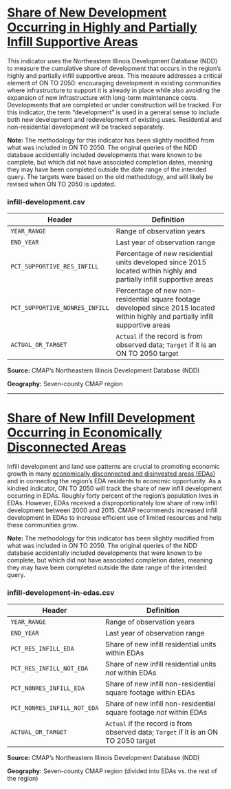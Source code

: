 # [Share of New Development Occurring in Highly and Partially Infill Supportive Areas](https://www.cmap.illinois.gov/2050/indicators/infill-development)

This indicator uses the Northeastern Illinois Development Database (NDD) to measure the cumulative share of development that occurs in the region’s highly and partially infill supportive areas. This measure addresses a critical element of ON TO 2050: encouraging development in existing communities where infrastructure to support it is already in place while also avoiding the expansion of new infrastructure with long-term maintenance costs. Developments that are completed or under construction will be tracked. For this indicator, the term “development” is used in a general sense to include both new development and redevelopment of existing uses. Residential and non-residential development will be tracked separately.

**Note:** The methodology for this indicator has been slightly modified from what was included in ON TO 2050. The original queries of the NDD database accidentally included developments that were known to be complete, but which did not have associated completion dates, meaning they may have been completed outside the date range of the intended query. The targets were based on the old methodology, and will likely be revised when ON TO 2050 is updated.

### infill-development.csv

Header | Definition
-------|-----------
`YEAR_RANGE` | Range of observation years
`END_YEAR` | Last year of observation range
`PCT_SUPPORTIVE_RES_INFILL` | Percentage of new residential units developed since 2015 located within highly and partially infill supportive areas
`PCT_SUPPORTIVE_NONRES_INFILL` | Percentage of new non-residential square footage developed since 2015 located within highly and partially infill supportive areas
`ACTUAL_OR_TARGET` | `Actual` if the record is from observed data; `Target` if it is an ON TO 2050 target

**Source:** CMAP’s Northeastern Illinois Development Database (NDD)

**Geography:** Seven-county CMAP region

---

# [Share of New Infill Development Occurring in Economically Disconnected Areas](https://www.cmap.illinois.gov/2050/indicators/infill-development#InclusiveGrowth)

Infill development and land use patterns are crucial to promoting economic growth in many [economically disconnected and disinvested areas (EDAs)](https://www.cmap.illinois.gov/2050/maps/eda) and in connecting the region’s EDA residents to economic opportunity. As a kindred indicator, ON TO 2050 will track the share of new infill development occurring in EDAs. Roughly forty percent of the region’s population lives in EDAs. However, EDAs received a disproportionately low share of new infill development between 2000 and 2015. CMAP recommends increased infill development in EDAs to increase efficient use of limited resources and help these communities grow.

**Note:** The methodology for this indicator has been slightly modified from what was included in ON TO 2050. The original queries of the NDD database accidentally included developments that were known to be complete, but which did not have associated completion dates, meaning they may have been completed outside the date range of the intended query.

### infill-development-in-edas.csv

Header | Definition
-------|-----------
`YEAR_RANGE` | Range of observation years
`END_YEAR` | Last year of observation range
`PCT_RES_INFILL_EDA` | Share of new infill residential units within EDAs
`PCT_RES_INFILL_NOT_EDA` | Share of new infill residential units *not* within EDAs
`PCT_NONRES_INFILL_EDA` | Share of new infill non-residential square footage within EDAs
`PCT_NONRES_INFILL_NOT_EDA` | Share of new infill non-residential square footage *not* within EDAs
`ACTUAL_OR_TARGET` | `Actual` if the record is from observed data; `Target` if it is an ON TO 2050 target

**Source:** CMAP’s Northeastern Illinois Development Database (NDD)

**Geography:** Seven-county CMAP region (divided into EDAs vs. the rest of the region)
